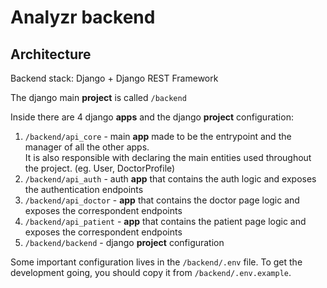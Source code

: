 
# Analyzr backend

## Architecture

Backend stack: Django + Django REST Framework

The django main **project** is called `/backend`

Inside there are 4 django **apps** and the django **project** configuration:  

1. `/backend/api_core` - main **app** made to be the entrypoint and the manager of all the other apps.  
It is also responsible with declaring the main entities used throughout the project. (eg. User, DoctorProfile)
2. `/backend/api_auth` - auth **app** that contains the auth logic and exposes the authentication endpoints
3. `/backend/api_doctor` - **app** that contains the doctor page logic and exposes the correspondent endpoints 
4. `/backend/api_patient` - **app** that contains the patient page logic and exposes the correspondent endpoints
5. `/backend/backend` - django **project** configuration 

Some important configuration lives in the `/backend/.env` file. To get the development going, you should copy it from `/backend/.env.example`.  
